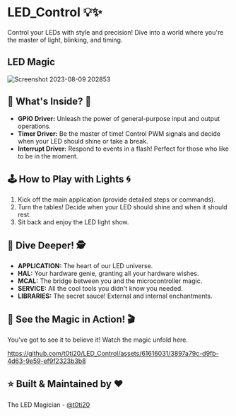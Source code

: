 # LED_Control 💡✨

Control your LEDs with style and precision! Dive into a world where you're the master of light, blinking, and timing.

## LED Magic
![Screenshot 2023-08-09 202853](https://github.com/t0ti20/LED_Control/assets/61616031/74a33480-0fd4-4431-8a08-02fa6a721cb5)
## 🎉 What's Inside? 🚀

- **GPIO Driver:** Unleash the power of general-purpose input and output operations.
- **Timer Driver:** Be the master of time! Control PWM signals and decide when your LED should shine or take a break.
- **Interrupt Driver:** Respond to events in a flash! Perfect for those who like to be in the moment.

## 🕹️ How to Play with Lights 🌀

1. Kick off the main application (provide detailed steps or commands).
2. Turn the tables! Decide when your LED should shine and when it should rest.
3. Sit back and enjoy the LED light show.

## 📁 Dive Deeper! 🕵️

- **APPLICATION:** The heart of our LED universe.
- **HAL:** Your hardware genie, granting all your hardware wishes.
- **MCAL:** The bridge between you and the microcontroller magic.
- **SERVICE:** All the cool tools you didn't know you needed.
- **LIBRARIES:** The secret sauce! External and internal enchantments.

## 🎥 See the Magic in Action! 🎬

You've got to see it to believe it! Watch the magic unfold here.

https://github.com/t0ti20/LED_Control/assets/61616031/3897a79c-d9fb-4d63-9e59-ef9f2323b3b8

## ⭐ Built & Maintained by ❤️

The LED Magician - [@t0ti20](https://github.com/t0ti20)
